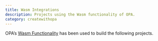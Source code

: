 ```yaml
---
title: Wasm Integrations
description: Projects using the Wasm functionality of OPA.
category: createwithopa
---
```


OPA’s [Wasm Functionality](../../wasm) has been used to build the following projects.
